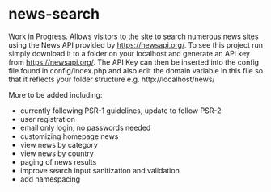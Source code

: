 # news-search

Work in Progress. Allows visitors to the site to search numerous news sites using the News API provided by https://newsapi.org/. 
To see this project run simply download it to a folder on your localhost and generate an API key from https://newsapi.org/. The API Key can then be inserted into the config file found in config/index.php and also edit the domain variable in this file so that it reflects your folder structure e.g. http://localhost/news/ 

More to be added including:
- currently following PSR-1 guidelines, update to follow PSR-2
- user registration
- email only login, no passwords needed
- customizing homepage news
- view news by category
- view news by country
- paging of news results
- improve search input sanitization and validation
- add namespacing
